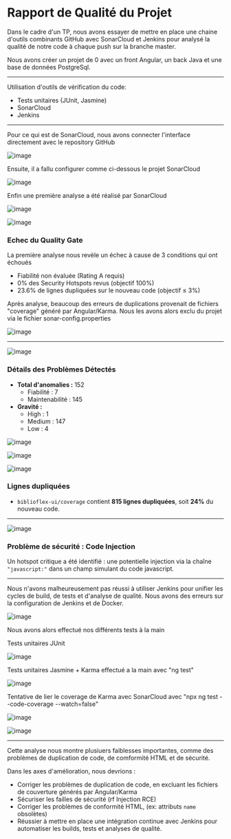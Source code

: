 # Rapport de Qualité du Projet

Dans le cadre d'un TP, nous avons essayer de mettre en place une chaine d'outils combinants GitHub avec SonarCloud et Jenkins pour analysé la qualité de notre code à chaque push sur la branche master.

Nous avons créer un projet de 0 avec un front Angular, un back Java et une base de données PostgreSql. 

---

Utilisation d'outils de vérification du code:
- Tests unitaires (JUnit, Jasmine)
- SonarCloud
- Jenkins

---

Pour ce qui est de SonarCloud, nous avons connecter l'interface directement avec le repository GitHub

![image](https://github.com/user-attachments/assets/cd633bf9-69e6-44d7-b34b-73b9d3ec67b9)

Ensuite, il a fallu configurer comme ci-dessous le projet SonarCloud

![image](https://github.com/user-attachments/assets/807e701c-397c-48c9-9ac9-af62fec74939)

Enfin une première analyse a été réalisé par SonarCloud

![image](https://github.com/user-attachments/assets/97bd58a3-6fb9-4a50-bdab-65a058b2f786)

![image](https://github.com/user-attachments/assets/0a80796f-0162-45d0-b6d8-e43592ec05e6)

### Echec du Quality Gate
La première analyse nous revèle un échec à cause de 3 conditions qui ont échoués
- Fiabilité non évaluée (Rating A requis)
- 0% des Security Hotspots revus (objectif 100%)
- 23.6% de lignes dupliquées sur le nouveau code (objectif ≤ 3%)

Après analyse, beaucoup des erreurs de duplications provenait de fichiers "coverage" généré par Angular/Karma. Nous les avons alors exclu du projet via le fichier sonar-config.properties

![image](https://github.com/user-attachments/assets/7b67b34f-4d99-4ab5-9590-9f5856d9ad70)

---

![image](https://github.com/user-attachments/assets/9b56cdbb-ae82-446e-9610-b991184cb863)

### Détails des Problèmes Détectés

- **Total d'anomalies :** 152
  - Fiabilité : 7
  - Maintenabilité : 145
- **Gravité :**
  - High : 1
  - Medium : 147
  - Low : 4

![image](https://github.com/user-attachments/assets/b1a52913-9402-4447-80cf-0a2d023c03f2)

![image](https://github.com/user-attachments/assets/c49f7c17-71d0-4b44-a1d8-1f2de6988185)

![image](https://github.com/user-attachments/assets/dee47ecf-440f-4975-95de-8c4537bf451b)

### Lignes dupliquées
- `biblioflex-ui/coverage` contient **815 lignes dupliquées**, soit **24%** du nouveau code.

---

![image](https://github.com/user-attachments/assets/f71a3f85-ef28-408b-a078-0763ddece4d6)

### Problème de sécurité : Code Injection
Un hotspot critique a été identifié : une potentielle injection via la chaîne `"javascript:"` dans un champ simulant du code javascript.

---

Nous n'avons malheureusement pas réussi à utiliser Jenkins pour unifier les cycles de build, de tests et d'analyse de qualité. Nous avons des erreurs sur la configuration de Jenkins et de Docker.

![image](https://github.com/user-attachments/assets/d9d6a55a-9473-4984-8d41-bb88db9735e0)

Nous avons alors effectué nos différents tests à la main

Tests unitaires JUnit

![image](https://github.com/user-attachments/assets/215201c7-013b-4d6e-91bc-3c77407a9069)

Tests unitaires Jasmine + Karma effectué a la main avec
"ng test"

![image](https://github.com/user-attachments/assets/fdea1e03-8953-4d17-a245-86a0aecf3000)

Tentative de lier le coverage de Karma avec SonarCloud avec
"npx ng test --code-coverage --watch=false"

![image](https://github.com/user-attachments/assets/30e6eac3-6a51-4fcd-bac7-9f6a490bad8a)

![image](https://github.com/user-attachments/assets/cc70d3d0-ce9f-4912-bde3-13d0b3c9c060)

---

Cette analyse nous montre plusiuers faiblesses importantes, comme des problèmes de duplication de code, de comformité HTML et de sécurité.

Dans les axes d'amélioration, nous devrions :
- Corriger les problèmes de duplication de code, en excluant les fichiers de couverture générés par Angular/Karma
- Sécuriser les failles de sécurité (rf Injection RCE)
- Corriger les problèmes de conformité HTML, (ex: attributs `name` obsolètes)
- Réussier à mettre en place une intégration continue avec Jenkins pour automatiser les builds, tests et analyses de qualité.

